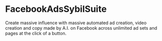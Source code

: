 # FacebookAdsSybilSuite
Create massive influence with massive automated ad creation, video creation and copy made by A.I. on Facebook across unlimited ad sets and pages at the click of a button.
